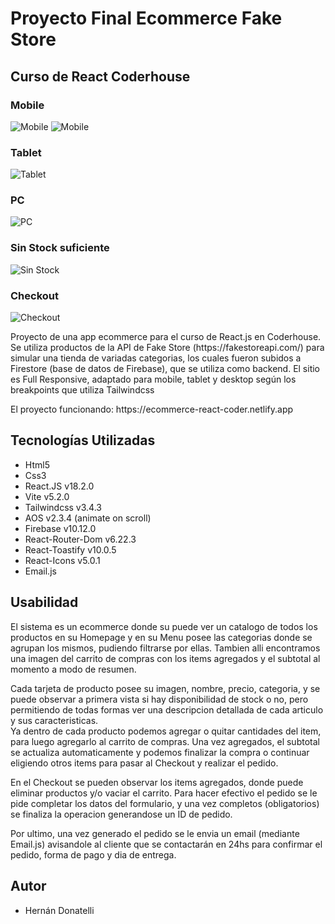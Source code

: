 # Proyecto Final Ecommerce Fake Store
## Curso de React Coderhouse

### Mobile
<img src="mobile.png" alt="Mobile" />
<img src="mobile_2.png" alt="Mobile" />

### Tablet
<img src="tablet.png" alt="Tablet" />

### PC
<img src="pc.png" alt="PC" />

### Sin Stock suficiente
<img src="itemNoStock.png" alt="Sin Stock" />

### Checkout
<img src="checkout.png" alt="Checkout" />

<br/>

<p>Proyecto de una app ecommerce para el curso de React.js en Coderhouse. Se utiliza productos de la API de Fake Store (https://fakestoreapi.com/) para simular una tienda de variadas categorias, los cuales fueron subidos a Firestore (base de datos de Firebase), que se utiliza como backend. El sitio es Full Responsive, adaptado para mobile, tablet y desktop según los breakpoints que utiliza Tailwindcss</p>
<p>El proyecto funcionando: https://ecommerce-react-coder.netlify.app</p>

<h2>Tecnologías Utilizadas</h2>

<ul>
    <li>Html5</li>
    <li>Css3</li>
    <li>React.JS v18.2.0</li>
    <li>Vite v5.2.0</li>
    <li>Tailwindcss v3.4.3</li>
    <li>AOS v2.3.4 (animate on scroll)</li>
    <li>Firebase v10.12.0</li>
    <li>React-Router-Dom v6.22.3</li>
    <li>React-Toastify v10.0.5</li>
    <li>React-Icons v5.0.1</li>
    <li>Email.js</li>
</ul>

<h2>Usabilidad</h2>
<p>
El sistema es un ecommerce donde su puede ver un catalogo de todos los productos en su Homepage y en su Menu posee las categorias donde se agrupan los mismos, pudiendo filtrarse por ellas. Tambien alli encontramos una imagen del carrito de compras con los items agregados y el subtotal al momento a modo de resumen.
</p>

<p>
Cada tarjeta de producto posee su imagen, nombre, precio, categoria, y se puede observar a primera vista si hay disponibilidad de stock o no, pero permitiendo de todas formas ver una descripcion detallada de cada articulo y sus caracteristicas.
<br/>
Ya dentro de cada producto podemos agregar o quitar cantidades del item, para luego agregarlo al carrito de compras. Una vez agregados, el subtotal se actualiza automaticamente y podemos finalizar la compra o continuar eligiendo otros items para pasar al Checkout y realizar el pedido.
</p>

<p>
En el Checkout se pueden observar los items agregados, donde puede eliminar productos y/o vaciar el carrito. Para hacer efectivo el pedido se le pide completar los datos del formulario, y una vez completos (obligatorios) se finaliza la operacion generandose un ID de pedido.
</p>

<p>
Por ultimo, una vez generado el pedido se le envia un email (mediante Email.js) avisandole al cliente que se contactarán en 24hs para confirmar el pedido, forma de pago y dia de entrega.
</p>

<h2>Autor</h2>
<ul>
    <li>Hernán Donatelli</li>
</ul>